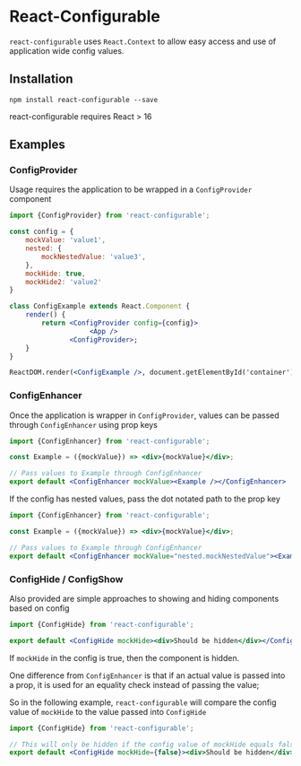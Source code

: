 # React-Configurable

`react-configurable` uses `React.Context` to allow easy access and use of application wide config values.

## Installation
```
npm install react-configurable --save
```
react-configurable requires React > 16

## Examples

### ConfigProvider

Usage requires the application to be wrapped in a `ConfigProvider` component

```jsx
import {ConfigProvider} from 'react-configurable';

const config = {
    mockValue: 'value1',
    nested: {
        mockNestedValue: 'value3',
    },
    mockHide: true,
    mockHide2: 'value2'
}

class ConfigExample extends React.Component {
    render() {
        return <ConfigProvider config={config}>
                    <App />
               <ConfigProvider>;
    }
}

ReactDOM.render(<ConfigExample />, document.getElementById('container'));
```

### ConfigEnhancer

Once the application is wrapper in `ConfigProvider`, values can be passed through `ConfigEnhancer` using prop keys

```jsx
import {ConfigEnhancer} from 'react-configurable';

const Example = ({mockValue}) => <div>{mockValue}</div>;

// Pass values to Example through ConfigEnhancer
export default <ConfigEnhancer mockValue><Example /></ConfigEnhancer>
```

If the config has nested values, pass the dot notated path to the prop key

```jsx
import {ConfigEnhancer} from 'react-configurable';

const Example = ({mockValue}) => <div>{mockValue}</div>;

// Pass values to Example through ConfigEnhancer
export default <ConfigEnhancer mockValue="nested.mockNestedValue"><Example /></ConfigEnhancer>
```

### ConfigHide / ConfigShow

Also provided are simple approaches to showing and hiding components based on config

```jsx
import {ConfigHide} from 'react-configurable';

export default <ConfigHide mockHide><div>Should be hidden</div></ConfigHide>
```

If `mockHide` in the config is true, then the component is hidden.

One difference from `ConfigEnhancer` is that if an actual value is passed into a prop, it is used for an equality check instead of passing the value;

So in the following example, `react-configurable` will compare the config value of `mockHide` to the value passed into `ConfigHide`

```jsx
import {ConfigHide} from 'react-configurable';

// This will only be hidden if the config value of mockHide equals false
export default <ConfigHide mockHide={false}><div>Should be hidden</div></ConfigHide>
```
